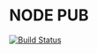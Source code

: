 # NODE PUB

[![Build Status](https://travis-ci.com/kolagrey/NODE-PUB.svg?branch=master)](https://travis-ci.com/kolagrey/NODE-PUB)